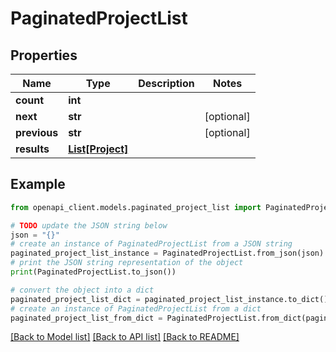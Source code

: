 # PaginatedProjectList


## Properties

Name | Type | Description | Notes
------------ | ------------- | ------------- | -------------
**count** | **int** |  | 
**next** | **str** |  | [optional] 
**previous** | **str** |  | [optional] 
**results** | [**List[Project]**](Project.md) |  | 

## Example

```python
from openapi_client.models.paginated_project_list import PaginatedProjectList

# TODO update the JSON string below
json = "{}"
# create an instance of PaginatedProjectList from a JSON string
paginated_project_list_instance = PaginatedProjectList.from_json(json)
# print the JSON string representation of the object
print(PaginatedProjectList.to_json())

# convert the object into a dict
paginated_project_list_dict = paginated_project_list_instance.to_dict()
# create an instance of PaginatedProjectList from a dict
paginated_project_list_from_dict = PaginatedProjectList.from_dict(paginated_project_list_dict)
```
[[Back to Model list]](../README.md#documentation-for-models) [[Back to API list]](../README.md#documentation-for-api-endpoints) [[Back to README]](../README.md)


